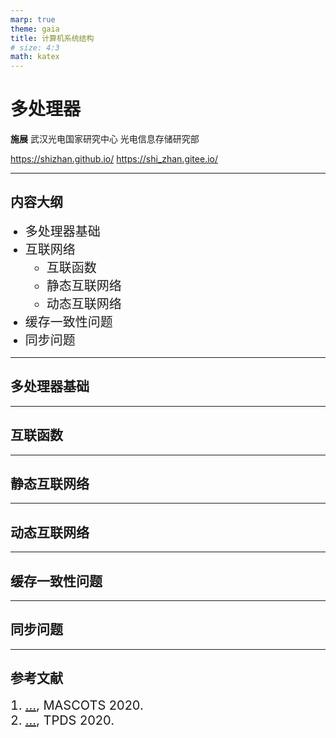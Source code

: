 ```yaml
---
marp: true
theme: gaia
title: 计算机系统结构
# size: 4:3
math: katex
---
```


<!-- _class: lead -->

# 多处理器

**施展**
武汉光电国家研究中心
光电信息存储研究部

<https://shizhan.github.io/>
<https://shi_zhan.gitee.io/>

---

## 内容大纲

<!-- paginate: true -->

- 多处理器基础
- 互联网络
  - 互联函数
  - 静态互联网络
  - 动态互联网络
- 缓存一致性问题
- 同步问题

---

## 多处理器基础

---

## 互联函数

---

## 静态互联网络

---

## 动态互联网络

---

## 缓存一致性问题

---

## 同步问题

---

## 参考文献

<style scoped>
  li {
    font-size: 20px;
  }
</style>

1. [...](https://link.springer.com/chapter/10.1007%2F978-3-030-68110-4_17), MASCOTS 2020.
2. [...](https://ieeexplore.ieee.org/document/9043685), TPDS 2020.
